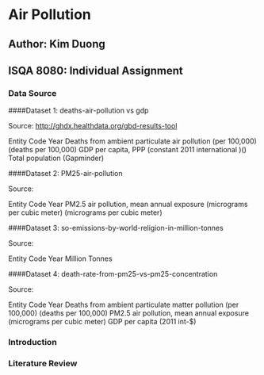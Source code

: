 # Air Pollution 

## Author: Kim Duong 
## ISQA 8080: Individual Assignment 

### Data Source 

####Dataset 1: deaths-air-pollution vs gdp 

Source: http://ghdx.healthdata.org/gbd-results-tool

Entity 
Code 
Year 
Deaths from ambient particulate air pollution (per 100,000) (deaths per 100,000) 
GDP per capita, PPP (constant 2011 international $) ($) 
Total population (Gapminder)


####Dataset 2: PM25-air-pollution 

Source: 

Entity
Code
Year
PM2.5 air pollution, mean annual exposure (micrograms per cubic meter) (micrograms per cubic meter)


####Dataset 3: so-emissions-by-world-religion-in-million-tonnes

Source: 

Entity
Code
Year
Million Tonnes 

####Dataset 4: death-rate-from-pm25-vs-pm25-concentration 

Source: 

Entity
Code
Year
Deaths from ambient particulate matter pollution (per 100,000) (deaths per 100,000)
PM2.5 air pollution, mean annual exposure (micrograms per cubic meter)
GDP per capita (2011 int-$)








### Introduction 

### Literature Review 

